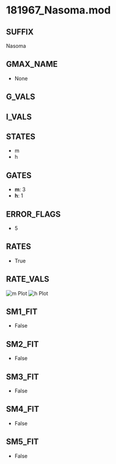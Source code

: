 # 181967_Nasoma.mod

## SUFFIX

Nasoma

## GMAX_NAME

- None

## G_VALS


## I_VALS


## STATES

- m
- h

## GATES

- **m**: 3
- **h**: 1

## ERROR_FLAGS

- 5

## RATES

- True

## RATE_VALS

![m Plot](/Users/pbozelos/Dropbox/icg-Chai-Panos/supermodels/output_markdown_files/Na/181967_Nasoma.mod/images/m.png)
![h Plot](/Users/pbozelos/Dropbox/icg-Chai-Panos/supermodels/output_markdown_files/Na/181967_Nasoma.mod/images/h.png)

## SM1_FIT

- False

## SM2_FIT

- False

## SM3_FIT

- False

## SM4_FIT

- False

## SM5_FIT

- False

